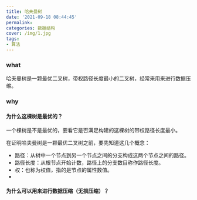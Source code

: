 ```yaml
---
title: 哈夫曼树
date: '2021-09-18 08:44:45'
permalink: 
categories: 数据结构
cover: /img/1.jpg
tags: 
- 算法
---
```


### what

哈夫曼树是一颗最优二叉树，带权路径长度最小的二叉树，经常来用来进行数据压缩。

### why

#### 为什么这棵树是最优的？

一个棵树是不是最优的，要看它是否满足构建的这棵树的带权路径长度最小。

在证明哈夫曼树是一颗最优二叉树之前，要先知道这几个概念：

* 路径：从树中一个节点到另一个节点之间的分支构成这两个节点之间的路径。
* 路径长度：从根节点开始计数，路径上的分支数目称作路径长度。
* 权：也称为权值，指的是节点的属性数值。
* 

#### 为什么可以用来进行数据压缩（无损压缩）？

<!-- more -->



